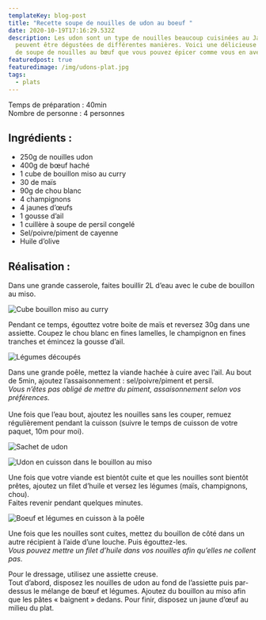 ```yaml
---
templateKey: blog-post
title: "Recette soupe de nouilles de udon au boeuf "
date: 2020-10-19T17:16:29.532Z
description: Les udon sont un type de nouilles beaucoup cuisinées au Japon. Elles
  peuvent être dégustées de différentes manières. Voici une délicieuse recette
  de soupe de nouilles au bœuf que vous pouvez épicer comme vous en avez envie.
featuredpost: true
featuredimage: /img/udons-plat.jpg
tags:
  - plats
---
```

Temps de préparation : 40min\
Nombre de personne : 4 personnes

## Ingrédients :

* 250g de nouilles udon
* 400g de bœuf haché
* 1 cube de bouillon miso au curry
* 30 de maïs
* 90g de chou blanc
* 4 champignons
* 4 jaunes d’œufs
* 1 gousse d’ail
* 1 cuillère à soupe de persil congelé
* Sel/poivre/piment de cayenne
* Huile d’olive

## Réalisation :

Dans une grande casserole, faites bouillir 2L d’eau avec le cube de bouillon au miso.

![Cube bouillon miso au curry](/img/cube-miso.jpg "Cube miso")

Pendant ce temps, égouttez votre boite de maïs et reversez 30g dans une assiette. Coupez le chou blanc en fines lamelles, le champignon en fines tranches et émincez la gousse d’ail.

![Légumes découpés](/img/legumes-soupe-udons.jpg "Légumes ")

Dans une grande poêle, mettez la viande hachée à cuire avec l’ail. Au bout de 5min, ajoutez l’assaisonnement : sel/poivre/piment et persil.\
*Vous n’êtes pas obligé de mettre du piment, assaisonnement selon vos préférences.*\
\
Une fois que l’eau bout, ajoutez les nouilles sans les couper, remuez régulièrement pendant la cuisson (suivre le temps de cuisson de votre paquet, 10m pour moi).

![Sachet de udon ](/img/udons.jpg "Udon")

![Udon en cuisson dans le bouillon au miso](/img/udons-en-cuisson.jpg "Udon en cuisson ")

Une fois que votre viande est bientôt cuite et que les nouilles sont bientôt prêtes, ajoutez un filet d’huile et versez les légumes (maïs, champignons, chou).\
Faites revenir pendant quelques minutes.

![Boeuf et légumes en cuisson à la poêle](/img/melanges-viande-et-legumes.jpg "Boeuf et légumes à la poêle")

Une fois que les nouilles sont cuites, mettez du bouillon de côté dans un autre récipient à l’aide d’une louche. Puis égouttez-les.\
*Vous pouvez mettre un filet d’huile dans vos nouilles afin qu’elles ne collent pas*.

Pour le dressage, utilisez une assiette creuse.\
Tout d’abord, disposez les nouilles de udon au fond de l’assiette puis par-dessus le mélange de bœuf et légumes. Ajoutez du bouillon au miso afin que les pâtes « baignent » dedans. Pour finir, disposez un jaune d’œuf au milieu du plat.